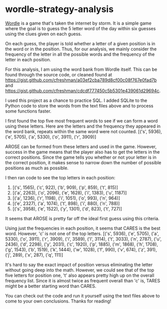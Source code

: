 # wordle-strategy-analysis

[Wordle](https://www.powerlanguage.co.uk/wordle/) is a game that's taken the internet by storm. It is a simple game where the goal is to guess the 5 letter word of the day within six guesses using the clues given on each guess. 

On each guess, the player is told whether a letter of a given position is in the word or in the position. Thus, for our analysis, we mainly consider the frequency of the letter in all the possible words and the frequency of the letter in each position.

For this analysis, I am using the word bank from Wordle itself. This can be found through the source code, or cleaned found at https://gist.github.com/cfreshman/a03ef2cba789d8cf00c08f767e0fad7b and https://gist.github.com/cfreshman/cdcdf777450c5b5301e439061d29694c. 

I used this project as a chance to practice SQL. I added SQLite to the Python code to store the words from the text files above and to process some functions faster. 

I first found the top five most frequent words to see if we can form a word using these letters. Here are the letters and the frequency they appeared in the word bank, repeats within the same word were not counted.
[('s', 5936), ('e', 5705), ('a', 5330), ('o', 3911), ('r', 3909)]

AROSE can be formed from these letters and used in the game. However, success in the game means that the player also has to get the letters in the correct positions. Since the game tells you whether or not your letter is in the correct position, it makes sense to narrow down the number of possible positions as much as possible. 

I then ran code to see the top letters in each position:
1. [('s', 1565), ('c', 922), ('b', 909), ('p', 859), ('t', 815)]
2. [('a', 2263), ('o', 2096), ('e', 1628), ('i', 1383), ('u', 1187)]
3. [('a', 1236), ('r', 1198), ('i', 1051), ('o', 993), ('n', 964)]
4. [('e', 2327), ('a', 1074), ('t', 898), ('i', 880), ('n', 788)]
5. [('s', 3958), ('e', 1522), ('y', 1301), ('d', 823), ('t', 727)]

It seems that AROSE is pretty far off the ideal first guess using this criteria. 

Using just the frequencies in each position, it seems that CARES is the best word. However, 'c' is not one of the top letters.
[('s', 5936), ('e', 5705), ('a', 5330), ('o', 3911), ('r', 3909), ('i', 3589), ('l', 3114), ('t', 3033), ('n', 2787), ('u', 2436), ('d', 2298), ('y', 2031), ('c', 1920), ('p', 1885), ('m', 1868), ('h', 1708), ('g', 1543), ('b', 1519), ('k', 1444), ('w', 1028), ('f', 990), ('v', 674), ('z', 391), ('j', 289), ('x', 287), ('q', 111)]

It's hard to say the exact impact of position versus eliminating the letter without going deep into the math. However, we could see that of the top five letters for position one, 't' also appears pretty high up on the overall frequency list. Since it is almost twice as frequent overall than 'c' is, TARES might be a better starting word than CARES. 

You can check out the code and run it yourself using the text files above to come to your own conclusions. Thanks for reading!

